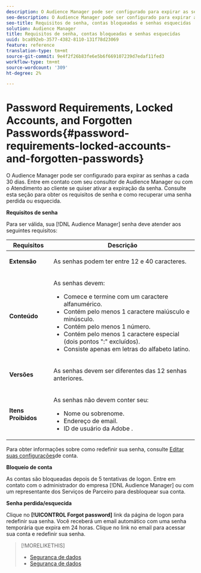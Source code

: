 ```yaml
---
description: O Audience Manager pode ser configurado para expirar as senhas a cada 30 dias. Entre em contato com seu consultor de Audience Manager ou com o Atendimento ao cliente se quiser ativar a expiração da senha. Consulte esta seção para obter os requisitos de senha e como recuperar uma senha perdida ou esquecida.
seo-description: O Audience Manager pode ser configurado para expirar as senhas a cada 30 dias. Entre em contato com seu consultor de Audience Manager ou com o Atendimento ao cliente se quiser ativar a expiração da senha. Consulte esta seção para obter os requisitos de senha e como recuperar uma senha perdida ou esquecida.
seo-title: Requisitos de senha, contas bloqueadas e senhas esquecidas
solution: Audience Manager
title: Requisitos de senha, contas bloqueadas e senhas esquecidas
uuid: bca892eb-3577-4382-8110-131f78d23069
feature: reference
translation-type: tm+mt
source-git-commit: 9e4f2f26b83fe6e5b6f669107239d7edaf11fed3
workflow-type: tm+mt
source-wordcount: '309'
ht-degree: 2%

---
```



# Password Requirements, Locked Accounts, and Forgotten Passwords{#password-requirements-locked-accounts-and-forgotten-passwords}

O Audience Manager pode ser configurado para expirar as senhas a cada 30 dias. Entre em contato com seu consultor de Audience Manager ou com o Atendimento ao cliente se quiser ativar a expiração da senha. Consulte esta seção para obter os requisitos de senha e como recuperar uma senha perdida ou esquecida.

<!-- 

c_password_requirements.xml

 -->

**Requisitos de senha**

Para ser válida, sua [!DNL Audience Manager] senha deve atender aos seguintes requisitos:

<table id="table_9B79E9F634664F6B995649E3158CCF20"> 
 <thead> 
  <tr> 
   <th colname="col1" class="entry"> Requisitos </th> 
   <th colname="col2" class="entry"> Descrição </th> 
  </tr> 
 </thead>
 <tbody> 
  <tr> 
   <td colname="col1"> <p> <b>Extensão</b> </p> </td> 
   <td colname="col2"> <p>As senhas podem ter entre 12 e 40 caracteres. </p> </td> 
  </tr> 
  <tr> 
   <td colname="col1"> <p> <b>Conteúdo</b> </p> </td> 
   <td colname="col2"> <p>As senhas devem: </p> <p> 
     <ul id="ul_70F64B9DE90E463098DFA8AB8349CF0B"> 
      <li id="li_2FBA66E47F4A4E1BB01DE3722821E100">Comece e termine com um caractere alfanumérico. </li> 
      <li id="li_1390D4C9A48944B68B891EE6CB734BBC">Contém pelo menos 1 caractere maiúsculo e minúsculo. </li> 
      <li id="li_B75B64A005804262BAAF0F1901D63358">Contém pelo menos 1 número. </li> 
      <li id="li_28452022AF4743B8B159187BBD10890A">Contém pelo menos 1 caractere especial (dois pontos ":" excluídos). </li> 
      <li id="li_C02B931ABAB84FFE9B87AEBAEDF34EF3">Consiste apenas em letras do alfabeto latino. </li> 
     </ul> </p> </td> 
  </tr> 
  <tr> 
   <td colname="col1"> <p> <b>Versões</b> </p> </td> 
   <td colname="col2"> <p> As senhas devem ser diferentes das 12 senhas anteriores. </p> </td> 
  </tr> 
  <tr> 
   <td colname="col1"> <p> <b>Itens Proibidos</b> </p> </td> 
   <td colname="col2"> <p> As senhas não devem conter seu: </p> <p> 
     <ul id="ul_08DE186AF56E401B933256E69279847A"> 
      <li id="li_CC854F7F86484774A76CCF927E1400B4">Nome ou sobrenome. </li> 
      <li id="li_74ACCF3DE717473B8AB9B1720DD891E7">Endereço de email. </li> 
      <li id="li_09C1F699BF6843ACAB4E68D2F57461AB"><span class="keyword"> ID de usuário da Adobe</span> . </li> 
     </ul> </p> </td> 
  </tr> 
 </tbody> 
</table>

Para obter informações sobre como redefinir sua senha, consulte [Editar suas configurações](../features/administration/edit-account-settings.md)de conta.

**Bloqueio de conta**

As contas são bloqueadas depois de 5 tentativas de logon. Entre em contato com o administrador do empresa [!DNL Audience Manager] ou com um representante dos Serviços de Parceiro para desbloquear sua conta.

**Senha perdida/esquecida**

Clique no **[!UICONTROL Forgot password]** link da página de logon para redefinir sua senha. Você receberá um email automático com uma senha temporária que expira em 24 horas. Clique no link no email para acessar sua conta e redefinir sua senha.

>[!MORELIKETHIS]
>
>* [Segurança de dados](../overview/data-security-and-privacy/data-security.md)
>* [Segurança de dados](../overview/data-security-and-privacy/data-privacy.md)

